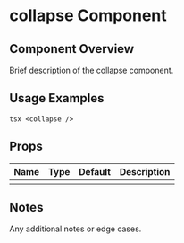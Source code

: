 # collapse Component

## Component Overview

Brief description of the collapse component.

## Usage Examples

`tsx
<collapse />
`

## Props

| Name | Type | Default | Description |
| ---- | ---- | ------- | ----------- |
|      |      |         |             |

## Notes

Any additional notes or edge cases.
